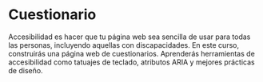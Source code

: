 # Cuestionario
Accesibilidad es hacer que tu página web sea sencilla de usar para todas las personas, incluyendo aquellas con discapacidades.  En este curso, construirás una página web de cuestionarios. Aprenderás herramientas de accesibilidad como tatuajes de teclado, atributos ARIA y mejores prácticas de diseño.
